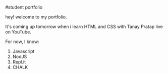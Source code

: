 #student portfolio

hey! welcome to my portfolio.

 It's coming up tomorrow when i learn HTML and CSS with Tanay Pratap live on YouTube.

For now, I know:

1. Javascript
1. NodJS
1. Repl.it
1. CHALK